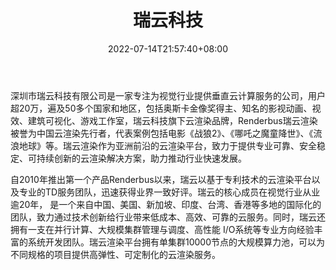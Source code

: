﻿---
weight: 
title: "瑞云科技"
description: "深圳市瑞云科技有限公司是国内领先的云计算服务提供商,全国统一品牌“RAYVISION”,旗下包含Renderbus亚洲最大的云渲染农场,更高效的VIVUE.io审片协作平台,领先的数据传输核心技术RaySync镭速传输解决方案三大品牌.协同合作,极大提高制作团队的工作效率,充分释放无限想象力和创意!"
date: 2022-07-14T21:57:40+08:00
lastmod: 2022-07-14T16:45:40+08:00
draft: false
authors: ["june"]
featuredImage: "568.png"
link: "https://www.rayvision.com/"
tags: ["瑞云科技","算力"]
categories: ["navigation"]
navigation: ["算力"]
lightgallery: true
toc: true
pinned: false
recommend: false
recommend1: false
---
深圳市瑞云科技有限公司是一家专注为视觉行业提供垂直云计算服务的公司，用户超20万，遍及50多个国家和地区，包括奥斯卡金像奖得主、知名的影视动画、视效、建筑可视化、游戏工作室，瑞云科技旗下云渲染品牌，Renderbus瑞云渲染被誉为中国云渲染先行者，代表案例包括电影《战狼2》、《哪吒之魔童降世》、《流浪地球》等。瑞云渲染作为亚洲前沿的云渲染平台，致力于提供专业可靠、安全稳定、可持续创新的云渲染解决方案，助力推动行业快速发展。

自2010年推出第一个产品Renderbus以来，瑞云以基于专利技术的云渲染平台以及专业的TD服务团队，迅速获得业界一致好评。瑞云的核心成员在视觉行业从业逾20年， 是一个来自中国、美国、新加坡、印度、台湾、香港等多地的国际化的团队，致力通过技术创新给行业带来低成本、高效、可靠的云服务。同时，瑞云还拥有一支在并行计算、大规模集群管理与调度、高性能 I/O系统等专业方向经验丰富的系统开发团队。瑞云渲染平台拥有单集群10000节点的大规模算力池，可以为不同规格的项目提供高弹性、可定制化的云渲染服务。